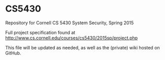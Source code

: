 # CS5430
Repository for Cornell CS 5430 System Security, Spring 2015

Full project specification found at http://www.cs.cornell.edu/courses/cs5430/2015sp/project.php

This file will be updated as needed, as well as the (private) wiki hosted on GitHub.
